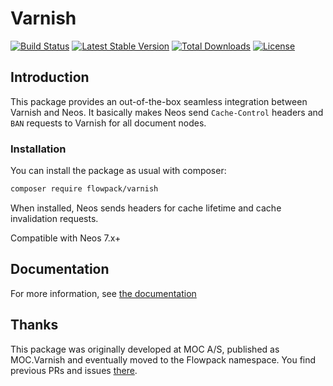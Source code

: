 # Varnish

[![Build Status](https://travis-ci.com/Flowpack/Varnish.svg?branch=master)](https://travis-ci.com/github/Flowpack/varnish)
[![Latest Stable Version](https://poser.pugx.org/lowpack/varnish/v/stable)](https://packagist.org/packages/flowpack/varnish)
[![Total Downloads](https://poser.pugx.org/flowpack/varnish/downloads)](https://packagist.org/packages/flowpack/varnish)
[![License](https://poser.pugx.org/flowpack/varnish/license)](https://packagist.org/packages/flowpack/varnish)

## Introduction

This package provides an out-of-the-box seamless integration between Varnish and Neos. It basically makes Neos send
``Cache-Control`` headers and ``BAN`` requests to Varnish for all document nodes.

### Installation

You can install the package as usual with composer:

```bash
composer require flowpack/varnish
```

When installed, Neos sends headers for cache lifetime and cache invalidation requests.

Compatible with Neos 7.x+

## Documentation

For more information, see [the documentation](Documentation/Index.rst)

## Thanks 

This package was originally developed at MOC A/S, published as MOC.Varnish and eventually moved to the Flowpack namespace. You find previous PRs and issues [there](https://github.com/mocdk/MOC.Varnish).
